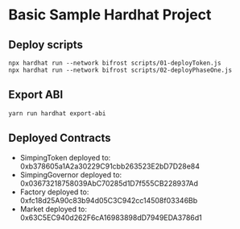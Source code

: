 # Basic Sample Hardhat Project

## Deploy scripts

```shell
npx hardhat run --network bifrost scripts/01-deployToken.js
npx hardhat run --network bifrost scripts/02-deployPhaseOne.js
```

## Export ABI

```shell
yarn run hardhat export-abi
```

## Deployed Contracts

* SimpingToken deployed to: 0xb378605a1A2a30229C91cbb263523E2bD7D28e84
* SimpingGovernor deployed to: 0x03673218758039AbC70285d1D7f555CB228937Ad
* Factory deployed to: 0xfc18d25A90c83b94d05C3C942cc14508f03346Bb
* Market deployed to: 0x63C5EC940d262F6cA16983898dD7949EDA3786d1